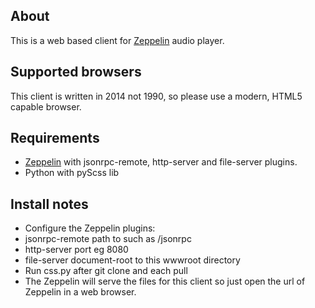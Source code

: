 About
-

This is a web based client for [Zeppelin](https://github.com/giszo/zeppelin) audio player.

Supported browsers
-

This client is written in 2014 not 1990, so please use a modern, HTML5 capable browser.

Requirements
-

- [Zeppelin](https://github.com/giszo/zeppelin) with jsonrpc-remote, http-server and file-server plugins.
- Python with pyScss lib

Install notes
-

- Configure the Zeppelin plugins:
 - jsonrpc-remote path to such as /jsonrpc
 - http-server port eg 8080
 - file-server document-root to this wwwroot directory
- Run css.py after git clone and each pull
- The Zeppelin will serve the files for this client so just open the url of Zeppelin in a web browser.